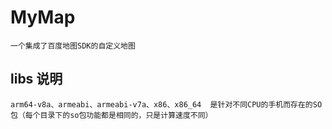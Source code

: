 # MyMap

    一个集成了百度地图SDK的自定义地图
    
## libs 说明

    arm64-v8a、armeabi、armeabi-v7a、x86、x86_64  是针对不同CPU的手机而存在的SO包（每个目录下的so包功能都是相同的，只是计算速度不同）
